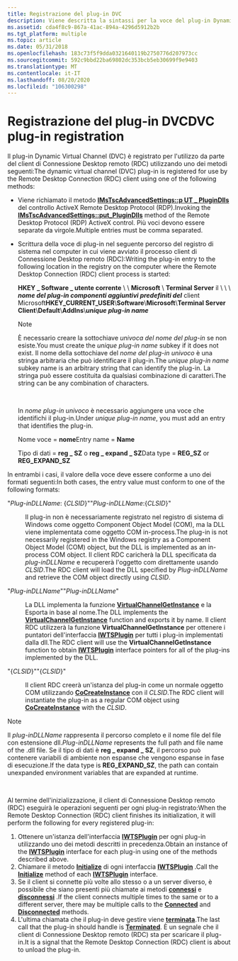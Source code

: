 ```yaml
---
title: Registrazione del plug-in DVC
description: Viene descritta la sintassi per la voce del plug-in Dynamic Virtual Channel (DVC) per il client Connessione Desktop remoto (RDC).
ms.assetid: cda4f8c9-867a-41ac-894a-4296d5912b2b
ms.tgt_platform: multiple
ms.topic: article
ms.date: 05/31/2018
ms.openlocfilehash: 183c73f5f9dda0321640119b2750776d207973cc
ms.sourcegitcommit: 592c9bbd22ba69802dc353bcb5eb30699f9e9403
ms.translationtype: MT
ms.contentlocale: it-IT
ms.lasthandoff: 08/20/2020
ms.locfileid: "106300298"
---
```

# <a name="dvc-plug-in-registration"></a><span data-ttu-id="9ff5e-103">Registrazione del plug-in DVC</span><span class="sxs-lookup"><span data-stu-id="9ff5e-103">DVC plug-in registration</span></span>

<span data-ttu-id="9ff5e-104">Il plug-in Dynamic Virtual Channel (DVC) è registrato per l'utilizzo da parte del client di Connessione Desktop remoto (RDC) utilizzando uno dei metodi seguenti:</span><span class="sxs-lookup"><span data-stu-id="9ff5e-104">The dynamic virtual channel (DVC) plug-in is registered for use by the Remote Desktop Connection (RDC) client using one of the following methods:</span></span>

-   <span data-ttu-id="9ff5e-105">Viene richiamato il metodo [**IMsTscAdvancedSettings::p UT \_ PluginDlls**](imstscadvancedsettings-plugindlls.md) del controllo ActiveX Remote Desktop Protocol (RDP).</span><span class="sxs-lookup"><span data-stu-id="9ff5e-105">Invoking the [**IMsTscAdvancedSettings::put\_PluginDlls**](imstscadvancedsettings-plugindlls.md) method of the Remote Desktop Protocol (RDP) ActiveX control.</span></span> <span data-ttu-id="9ff5e-106">Più voci devono essere separate da virgole.</span><span class="sxs-lookup"><span data-stu-id="9ff5e-106">Multiple entries must be comma separated.</span></span>
-   <span data-ttu-id="9ff5e-107">Scrittura della voce di plug-in nel seguente percorso del registro di sistema nel computer in cui viene avviato il processo client di Connessione Desktop remoto (RDC):</span><span class="sxs-lookup"><span data-stu-id="9ff5e-107">Writing the plug-in entry to the following location in the registry on the computer where the Remote Desktop Connection (RDC) client process is started:</span></span>

    <span data-ttu-id="9ff5e-108">**HKEY \_ Software \_ utente corrente** \\  \\ **Microsoft** \\ **Terminal Server** il \\  \\  \\ ***nome del plug-in componenti aggiuntivi predefiniti del*** client Microsoft</span><span class="sxs-lookup"><span data-stu-id="9ff5e-108">**HKEY\_CURRENT\_USER**\\**Software**\\**Microsoft**\\**Terminal Server Client**\\**Default**\\**AddIns**\\***unique plug-in name***</span></span>

    > [!Note]  
    > <span data-ttu-id="9ff5e-109">È necessario creare la sottochiave *univoca del nome del plug-in* se non esiste.</span><span class="sxs-lookup"><span data-stu-id="9ff5e-109">You must create the *unique plug-in name* subkey if it does not exist.</span></span> <span data-ttu-id="9ff5e-110">Il nome della sottochiave del *nome del plug-in univoco* è una stringa arbitraria che può identificare il plug-in.</span><span class="sxs-lookup"><span data-stu-id="9ff5e-110">The *unique plug-in name* subkey name is an arbitrary string that can identify the plug-in.</span></span> <span data-ttu-id="9ff5e-111">La stringa può essere costituita da qualsiasi combinazione di caratteri.</span><span class="sxs-lookup"><span data-stu-id="9ff5e-111">The string can be any combination of characters.</span></span>

     

    <span data-ttu-id="9ff5e-112">In *nome plug-in univoco* è necessario aggiungere una voce che identifichi il plug-in.</span><span class="sxs-lookup"><span data-stu-id="9ff5e-112">Under *unique plug-in name*, you must add an entry that identifies the plug-in.</span></span>

    <span data-ttu-id="9ff5e-113">Nome voce = **nome**</span><span class="sxs-lookup"><span data-stu-id="9ff5e-113">Entry name = **Name**</span></span>

    <span data-ttu-id="9ff5e-114">Tipo di dati = **reg \_ SZ** o **reg \_ expand \_ SZ**</span><span class="sxs-lookup"><span data-stu-id="9ff5e-114">Data type = **REG\_SZ** or **REG\_EXPAND\_SZ**</span></span>

<span data-ttu-id="9ff5e-115">In entrambi i casi, il valore della voce deve essere conforme a uno dei formati seguenti:</span><span class="sxs-lookup"><span data-stu-id="9ff5e-115">In both cases, the entry value must conform to one of the following formats:</span></span>

<dl> <dt>

<span data-ttu-id="9ff5e-116"><span id="Plug-inDLLName__CLSID_"></span><span id="plug-indllname__clsid_"></span><span id="PLUG-INDLLNAME__CLSID_"></span>"*Plug-inDLLName*: {*CLSID*}"</span><span class="sxs-lookup"><span data-stu-id="9ff5e-116"><span id="Plug-inDLLName__CLSID_"></span><span id="plug-indllname__clsid_"></span><span id="PLUG-INDLLNAME__CLSID_"></span>"*Plug-inDLLName*:{*CLSID*}"</span></span>
</dt> <dd>

<span data-ttu-id="9ff5e-117">Il plug-in non è necessariamente registrato nel registro di sistema di Windows come oggetto Component Object Model (COM), ma la DLL viene implementata come oggetto COM in-process.</span><span class="sxs-lookup"><span data-stu-id="9ff5e-117">The plug-in is not necessarily registered in the Windows registry as a Component Object Model (COM) object, but the DLL is implemented as an in-process COM object.</span></span> <span data-ttu-id="9ff5e-118">Il client RDC caricherà la DLL specificata da *plug-inDLLName* e recupererà l'oggetto com direttamente usando *CLSID*.</span><span class="sxs-lookup"><span data-stu-id="9ff5e-118">The RDC client will load the DLL specified by *Plug-inDLLName* and retrieve the COM object directly using *CLSID*.</span></span>

</dd> <dt>

<span data-ttu-id="9ff5e-119"><span id="Plug-inDLLName"></span><span id="plug-indllname"></span><span id="PLUG-INDLLNAME"></span>"*Plug-inDLLName*"</span><span class="sxs-lookup"><span data-stu-id="9ff5e-119"><span id="Plug-inDLLName"></span><span id="plug-indllname"></span><span id="PLUG-INDLLNAME"></span>"*Plug-inDLLName*"</span></span>
</dt> <dd>

<span data-ttu-id="9ff5e-120">La DLL implementa la funzione [**VirtualChannelGetInstance**](virtualchannelgetinstance.md) e la Esporta in base al nome.</span><span class="sxs-lookup"><span data-stu-id="9ff5e-120">The DLL implements the [**VirtualChannelGetInstance**](virtualchannelgetinstance.md) function and exports it by name.</span></span> <span data-ttu-id="9ff5e-121">Il client RDC utilizzerà la funzione **VirtualChannelGetInstance** per ottenere i puntatori dell'interfaccia [**IWTSPlugin**](/windows/desktop/api/TsVirtualChannels/nn-tsvirtualchannels-iwtsplugin) per tutti i plug-in implementati dalla dll.</span><span class="sxs-lookup"><span data-stu-id="9ff5e-121">The RDC client will use the **VirtualChannelGetInstance** function to obtain [**IWTSPlugin**](/windows/desktop/api/TsVirtualChannels/nn-tsvirtualchannels-iwtsplugin) interface pointers for all of the plug-ins implemented by the DLL.</span></span>

</dd> <dt>

<span data-ttu-id="9ff5e-122"><span id="_CLSID_"></span><span id="_clsid_"></span>"{*CLSID*}"</span><span class="sxs-lookup"><span data-stu-id="9ff5e-122"><span id="_CLSID_"></span><span id="_clsid_"></span>"{*CLSID*}"</span></span>
</dt> <dd>

<span data-ttu-id="9ff5e-123">Il client RDC creerà un'istanza del plug-in come un normale oggetto COM utilizzando [**CoCreateInstance**](/windows/desktop/api/combaseapi/nf-combaseapi-cocreateinstance) con il *CLSID*.</span><span class="sxs-lookup"><span data-stu-id="9ff5e-123">The RDC client will instantiate the plug-in as a regular COM object using [**CoCreateInstance**](/windows/desktop/api/combaseapi/nf-combaseapi-cocreateinstance) with the *CLSID*.</span></span>

</dd> </dl>

> [!Note]  
> <span data-ttu-id="9ff5e-124">Il *plug-inDLLName* rappresenta il percorso completo e il nome file del file con estensione dll.</span><span class="sxs-lookup"><span data-stu-id="9ff5e-124">*Plug-inDLLName* represents the full path and file name of the .dll file.</span></span> <span data-ttu-id="9ff5e-125">Se il tipo di dati è **reg \_ expand \_ SZ**, il percorso può contenere variabili di ambiente non espanse che vengono espanse in fase di esecuzione.</span><span class="sxs-lookup"><span data-stu-id="9ff5e-125">If the data type is **REG\_EXPAND\_SZ**, the path can contain unexpanded environment variables that are expanded at runtime.</span></span>

 

<span data-ttu-id="9ff5e-126">Al termine dell'inizializzazione, il client di Connessione Desktop remoto (RDC) eseguirà le operazioni seguenti per ogni plug-in registrato:</span><span class="sxs-lookup"><span data-stu-id="9ff5e-126">When the Remote Desktop Connection (RDC) client finishes its initialization, it will perform the following for every registered plug-in:</span></span>

1.  <span data-ttu-id="9ff5e-127">Ottenere un'istanza dell'interfaccia [**IWTSPlugin**](/windows/desktop/api/TsVirtualChannels/nn-tsvirtualchannels-iwtsplugin) per ogni plug-in utilizzando uno dei metodi descritti in precedenza.</span><span class="sxs-lookup"><span data-stu-id="9ff5e-127">Obtain an instance of the [**IWTSPlugin**](/windows/desktop/api/TsVirtualChannels/nn-tsvirtualchannels-iwtsplugin) interface for each plug-in using one of the methods described above.</span></span>
2.  <span data-ttu-id="9ff5e-128">Chiamare il metodo [**Initialize**](/windows/desktop/api/TsVirtualChannels/nf-tsvirtualchannels-iwtsplugin-initialize) di ogni interfaccia [**IWTSPlugin**](/windows/desktop/api/TsVirtualChannels/nn-tsvirtualchannels-iwtsplugin) .</span><span class="sxs-lookup"><span data-stu-id="9ff5e-128">Call the [**Initialize**](/windows/desktop/api/TsVirtualChannels/nf-tsvirtualchannels-iwtsplugin-initialize) method of each [**IWTSPlugin**](/windows/desktop/api/TsVirtualChannels/nn-tsvirtualchannels-iwtsplugin) interface.</span></span>
3.  <span data-ttu-id="9ff5e-129">Se il client si connette più volte allo stesso o a un server diverso, è possibile che siano presenti più chiamate ai metodi [**connessi**](/windows/desktop/api/TsVirtualChannels/nf-tsvirtualchannels-iwtsplugin-connected) e [**disconnessi**](/windows/desktop/api/TsVirtualChannels/nf-tsvirtualchannels-iwtsplugin-disconnected) .</span><span class="sxs-lookup"><span data-stu-id="9ff5e-129">If the client connects multiple times to the same or to a different server, there may be multiple calls to the [**Connected**](/windows/desktop/api/TsVirtualChannels/nf-tsvirtualchannels-iwtsplugin-connected) and [**Disconnected**](/windows/desktop/api/TsVirtualChannels/nf-tsvirtualchannels-iwtsplugin-disconnected) methods.</span></span>
4.  <span data-ttu-id="9ff5e-130">L'ultima chiamata che il plug-in deve gestire viene [**terminata**](/windows/desktop/api/TsVirtualChannels/nf-tsvirtualchannels-iwtsplugin-terminated).</span><span class="sxs-lookup"><span data-stu-id="9ff5e-130">The last call that the plug-in should handle is [**Terminated**](/windows/desktop/api/TsVirtualChannels/nf-tsvirtualchannels-iwtsplugin-terminated).</span></span> <span data-ttu-id="9ff5e-131">È un segnale che il client di Connessione Desktop remoto (RDC) sta per scaricare il plug-in.</span><span class="sxs-lookup"><span data-stu-id="9ff5e-131">It is a signal that the Remote Desktop Connection (RDC) client is about to unload the plug-in.</span></span>

 

 